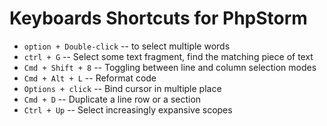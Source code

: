 # Keyboards Shortcuts for PhpStorm
* `option + Double-click`     -- to select multiple words
* `ctrl + G`                  -- Select some text fragment, find the matching piece of text
* `Cmd + Shift + 8`           -- Toggling between line and column selection modes
* `Cmd + Alt + L`             -- Reformat code
* `Options + click`           -- Bind cursor in multiple place
* `Cmd + D`                   -- Duplicate a line row or a section
* `Ctrl + Up`                 -- Select increasingly expansive scopes

